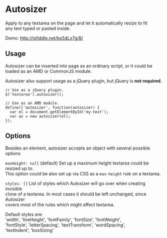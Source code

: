 # Autosizer

Apply to any textarea on the page and let it automatically resize to fit  
any text typed or pasted inside.

Demo: <http://jsfiddle.net/bs5dLx7g/8/>

## Usage

Autosizer can be inserted into page as an ordinary script, or it could be  
loaded as an AMD or CommonJS module.

Autosizer also support usage as a jQuery plugin, but jQuery is **not required**.

````
// Use as a jQuery plugin.
$('textarea').autosizer();

// Use as an AMD module.
define(['autosizer', function(autosizer) {
  var el = document.getElementById('my-text');
  var as = new autosizer(el);
});
````

## Options

Besides an element, autosizer accepts an object with several possible options  

`maxHeight: null` (default) Set up a maximum height textarea could be resized up to.  
This option could be also set up via CSS as a `max-height` rule on a textarea.

`styles: []` List of styles which Autosizer will go over when creating invisible  
clone of a textarea. In most cases it should be left unchanged, since Autosizer  
covers most of the rules which might affect textarea.

Default styles are:  
'width', 'lineHeight', 'fontFamily', 'fontSize', 'fontWeight',  
'fontStyle', 'letterSpacing', 'textTransform', 'wordSpacing',  
'textIndent', 'boxSizing'
